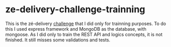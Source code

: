 # ze-delivery-challenge-trainning
This is the zé-delivery [challenge](https://github.com/ZXVentures/ze-code-challenges/blob/master/backend.md) that I did only for trainning purposes. To do this I used express framework and MongoDB as the database, with mongoose. As I did only to train the REST API and logics concepts, it is not finished. It still misses some validations and tests.
